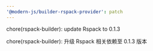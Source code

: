 ```yaml
---
'@modern-js/builder-rspack-provider': patch
---
```


chore(rspack-builder): update Rspack to 0.1.3

chore(rspack-builder): 升级 Rspack 相关依赖至 0.1.3 版本
